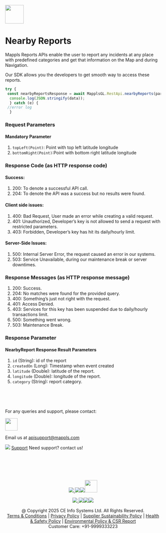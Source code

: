 
[<img src="https://about.mappls.com/images/mappls-b-logo.svg" height="60"/> </p>](https://www.mapmyindia.com/api)
# Nearby Reports
Mappls Reports APIs enable the user to report any incidents at any place with predefined categories and
get that information on the Map and during Navigation.

Our SDK allows you the developers to get smooth way to access these reports.


```javascript
try {
 const nearbyReportsResponse = await MapplsGL.RestApi.nearbyReports(params);
  console.log(JSON.stringify(data));
  } catch (e) {
 //error log
  }
```

### Request Parameters
#### Mandatory Parameter
1. ``topLeft(Point)``: Point with top left latitude longitude
2. ``bottomRight(Point)``:Point with bottom right latitude longitude

### Response Code (as HTTP response code)
#### Success:
1.  200: To denote a successful API call.
2.  204: To denote the API was a success but no results were found.
#### Client side issues:
1.  400: Bad Request, User made an error while creating a valid request.
2.  401: Unauthorized, Developer’s key is not allowed to send a request with restricted parameters.
3.  403: Forbidden, Developer’s key has hit its daily/hourly limit.
#### Server-Side Issues:
1.  500: Internal Server Error, the request caused an error in our systems.
2.  503: Service Unavailable, during our maintenance break or server downtimes.

###  Response Messages (as HTTP response message)
1.  200: Success.
2.  204: No matches were found for the provided query.
3.  400: Something’s just not right with the request.
4.  401: Access Denied.
5.  403: Services for this key has been suspended due to daily/hourly transactions limit.
6.  500: Something went wrong.
7.  503: Maintenance Break.
###

### 	Response Parameter
#### NearbyReport Response Result Parameters
1. ``id``         (String): id of the report
2.  ``createdOn``  (Long): Timestamp when event created
3.  ``latitude``  (Double): latitude of the report.
4.  ``longitude`` (Double): longitude of the report.
5.  ``category``  (String): report category.


<br><br><br>

For any queries and support, please contact: 

[<img src="https://about.mappls.com/images/mappls-logo.svg" height="40"/> </p>](https://about.mappls.com/api/)
Email us at [apisupport@mappls.com](mailto:apisupport@mappls.com)


![](https://www.mapmyindia.com/api/img/icons/support.png)
[Support](https://about.mappls.com/contact/)
Need support? contact us!

<br></br>
<br></br>

[<p align="center"> <img src="https://www.mapmyindia.com/api/img/icons/stack-overflow.png"/> ](https://stackoverflow.com/questions/tagged/mappls-api)[![](https://www.mapmyindia.com/api/img/icons/blog.png)](https://about.mappls.com/blog/)[![](https://www.mapmyindia.com/api/img/icons/gethub.png)](https://github.com/Mappls-api)[<img src="https://mmi-api-team.s3.ap-south-1.amazonaws.com/API-Team/npm-logo.one-third%5B1%5D.png" height="40"/> </p>](https://www.npmjs.com/org/mapmyindia) 



[<p align="center"> <img src="https://www.mapmyindia.com/june-newsletter/icon4.png"/> ](https://www.facebook.com/Mapplsofficial)[![](https://www.mapmyindia.com/june-newsletter/icon2.png)](https://twitter.com/mappls)[![](https://www.mapmyindia.com/newsletter/2017/aug/llinkedin.png)](https://www.linkedin.com/company/mappls/)[![](https://www.mapmyindia.com/june-newsletter/icon3.png)](https://www.youtube.com/channel/UCAWvWsh-dZLLeUU7_J9HiOA)




<div align="center">@ Copyright 2025 CE Info Systems Ltd. All Rights Reserved.</div>

<div align="center"> <a href="https://about.mappls.com/api/terms-&-conditions">Terms & Conditions</a> | <a href="https://about.mappls.com/about/privacy-policy">Privacy Policy</a> | <a href="https://about.mappls.com/pdf/mapmyIndia-sustainability-policy-healt-labour-rules-supplir-sustainability.pdf">Supplier Sustainability Policy</a> | <a href="https://about.mappls.com/pdf/Health-Safety-Management.pdf">Health & Safety Policy</a> | <a href="https://about.mappls.com/pdf/Environment-Sustainability-Policy-CSR-Report.pdf">Environmental Policy & CSR Report</a>

<div align="center">Customer Care: +91-9999333223</div>
